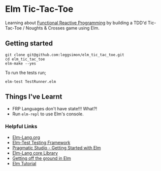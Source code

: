 # Elm Tic-Tac-Toe
Learning about [Functional Reactive Programming](https://en.wikipedia.org/wiki/Functional_reactive_programming) by building a TDD'd Tic-Tac-Toe / Noughts & Crosses game using Elm.

## Getting started

```
git clone git@github.com:leggsimon/elm_tic_tac_toe.git
cd elm_tic_tac_toe
elm-make --yes
```

To run the tests run;

```
elm-test TestRunner.elm
```

## Things I've Learnt
- FRP Languages don't have state!!! What?!
- Run `elm-repl` to use Elm's console.

### Helpful Links
- [Elm-Lang.org](http://elm-lang.org/)
- [Elm-Test Testing Framework](https://github.com/deadfoxygrandpa/elm-test)
- [Pragmatic Studio - Getting Started with Elm](https://pragmaticstudio.com/blog/2014/12/19/getting-started-with-elm)
- [Elm-Lang core Library](http://package.elm-lang.org/packages/elm-lang/core/3.0.0/)
- [Getting off the ground in Elm](http://blog.jessitron.com/2015/11/getting-off-ground-in-elm-project-setup.html)
- [Elm Tutorial](http://www.elm-tutorial.org/)

